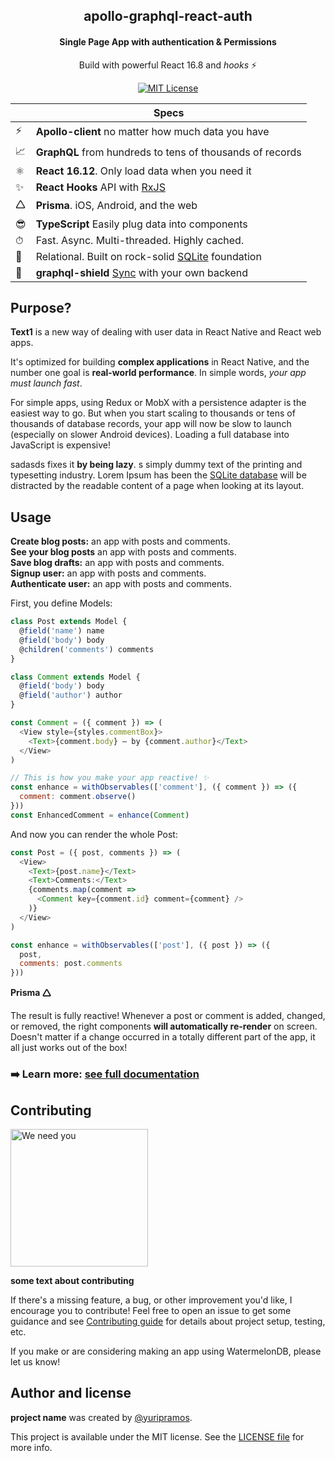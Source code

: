 <h2 align="center">
  apollo-graphql-react-auth
</h2>

<h4 align="center">
  Single Page App with authentication & Permissions
</h4>

<p align="center">
  Build with powerful React 16.8 and <em>hooks</em> ⚡️
</p>

<p align="center">
  <a href="https://github.com/Nozbe/WatermelonDB/blob/master/LICENSE">
    <img src="https://img.shields.io/badge/License-MIT-blue.svg" alt="MIT License">
  </a>

  <!-- <a href="https://travis-ci.com/Nozbe/WatermelonDB">
    <img src="https://api.travis-ci.com/Nozbe/WatermelonDB.svg?branch=master" alt="CI Status">
  </a> -->

</p>

|   | Specs |
| - | ------------ |
| ⚡️ | **Apollo-client** no matter how much data you have |
| 📈 | **GraphQL** from hundreds to tens of thousands of records |
| ⚛️ | **React 16.12**. Only load data when you need it |
| ✨ | **React Hooks** API with [RxJS](https://github.com/ReactiveX/rxjs) |
| 🛆 | **Prisma**. iOS, Android, and the web |
| 😎 | **TypeScript** Easily plug data into components |
| ⏱ | Fast. Async. Multi-threaded. Highly cached. |
| 🔗 | Relational. Built on rock-solid [SQLite](https://www.sqlite.org) foundation |
| 🔄 | **graphql-shield** [Sync](https://nozbe.github.io/WatermelonDB/Advanced/Sync.html) with your own backend |

## Purpose?

**Text1** is a new way of dealing with user data in React Native and React web apps.

It's optimized for building **complex applications** in React Native, and the number one goal is **real-world performance**. In simple words, _your app must launch fast_.

For simple apps, using Redux or MobX with a persistence adapter is the easiest way to go. But when you start scaling to thousands or tens of thousands of database records, your app will now be slow to launch (especially on slower Android devices). Loading a full database into JavaScript is expensive!

sadasds fixes it **by being lazy**. s simply dummy text of the printing and typesetting industry. Lorem Ipsum has been the [SQLite database](https://www.sqlite.org/index.html)  will be distracted by the readable content of a page when looking at its layout.


## Usage

**Create blog posts:** an app with posts and comments.</br>
**See your blog posts** an app with posts and comments.</br>
**Save blog drafts:** an app with posts and comments.</br>
**Signup user:** an app with posts and comments.</br>
**Authenticate user:** an app with posts and comments.</br>

First, you define Models:

```js
class Post extends Model {
  @field('name') name
  @field('body') body
  @children('comments') comments
}

class Comment extends Model {
  @field('body') body
  @field('author') author
}
```

```js
const Comment = ({ comment }) => (
  <View style={styles.commentBox}>
    <Text>{comment.body} — by {comment.author}</Text>
  </View>
)

// This is how you make your app reactive! ✨
const enhance = withObservables(['comment'], ({ comment }) => ({
  comment: comment.observe()
}))
const EnhancedComment = enhance(Comment)
```

And now you can render the whole Post:

```js
const Post = ({ post, comments }) => (
  <View>
    <Text>{post.name}</Text>
    <Text>Comments:</Text>
    {comments.map(comment =>
      <Comment key={comment.id} comment={comment} />
    )}
  </View>
)

const enhance = withObservables(['post'], ({ post }) => ({
  post,
  comments: post.comments
}))
```
**Prisma 🛆**

The result is fully reactive! Whenever a post or comment is added, changed, or removed, the right components **will automatically re-render** on screen. Doesn't matter if a change occurred in a totally different part of the app, it all just works out of the box!

### ➡️ **Learn more:** [see full documentation](https://nozbe.github.io/WatermelonDB/)


## Contributing

<img src="https://github.com/Nozbe/WatermelonDB/raw/master/assets/needyou.jpg" alt="We need you" width="220" />

**some text about contributing**

If there's a missing feature, a bug, or other improvement you'd like, I encourage you to contribute! Feel free to open an issue to get some guidance and see [Contributing guide](./CONTRIBUTING.md) for details about project setup, testing, etc.



If you make or are considering making an app using WatermelonDB, please let us know!

## Author and license

**project name** was created by [@yuripramos](https://github.com/yuripramos).

This project is available under the MIT license. See the [LICENSE file](./LICENSE) for more info.
